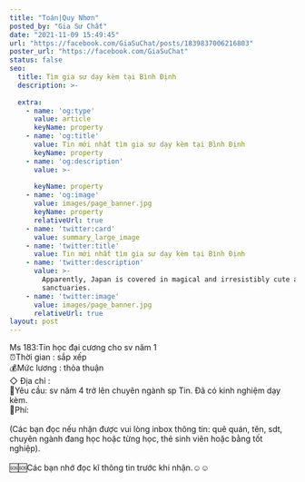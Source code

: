 ```yaml
---
title: "Toán|Quy Nhơn"
posted_by: "Gia Sư Chất"
date: "2021-11-09 15:49:45"
url: "https://facebook.com/GiaSuChat/posts/1839837006216803"
poster_url: "https://facebook.com/GiaSuChat"
status: false
seo:
  title: Tìm gia sư dạy kèm tại Bình Định
  description: >-
    
  extra:
    - name: 'og:type'
      value: article
      keyName: property
    - name: 'og:title'
      value: Tin mới nhất tìm gia sư dạy kèm tại Bình Định
      keyName: property
    - name: 'og:description'
      value: >-
        
      keyName: property
    - name: 'og:image'
      value: images/page_banner.jpg
      keyName: property
      relativeUrl: true
    - name: 'twitter:card'
      value: summary_large_image
    - name: 'twitter:title'
      value: Tin mới nhất tìm gia sư dạy kèm tại Bình Định
    - name: 'twitter:description'
      value: >-
        Apparently, Japan is covered in magical and irresistibly cute animal
        sanctuaries.
    - name: 'twitter:image'
      value: images/page_banner.jpg
      relativeUrl: true
layout: post
---
```

Ms 183:Tin học đại cương cho sv năm 1<br>⏰Thời gian : sắp xếp<br>💰Mức lương : thỏa thuận<br>◇ Địa chỉ :<br>📒Yêu cầu: sv năm 4 trở lên chuyên ngành sp Tin. Đã có kinh nghiệm dạy kèm.<br>💸Phí:<br><br>(Các bạn đọc nếu nhận được vui lòng inbox thông tin: quê quán, tên, sdt, chuyên ngành đang học hoặc từng học, thẻ sinh viên hoặc bằng tốt nghiệp).<br><br>🆘🆘Các bạn nhớ đọc kĩ thông tin trước khi nhận.☺️☺️

